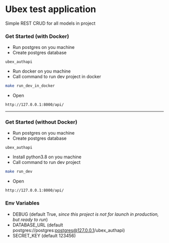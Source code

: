 # Ubex test application
Simple REST CRUD for all models in project


### Get Started (with Docker)
- Run postgres on you machine
- Create postgres database
```
ubex_authapi
```
- Run docker on you machine
- Call command to run dev project in docker 
```bash
make run_dev_in_docker
```
- Open
```
http://127.0.0.1:8000/api/
```
---
### Get Started (without Docker)
- Run postgres on you machine
- Create postgres database
```
ubex_authapi
```
- Install python3.8 on you machine
- Call command to run dev project
```bash
make run_dev
```
- Open
```
http://127.0.0.1:8000/api/
```


### Env Variables
- DEBUG (default True, *since this project is not for launch in production, but ready to run*)
- DATABASE_URL (default postgres://postgres:postgres@127.0.0.1/ubex_authapi)
- SECRET_KEY (default 123456)
